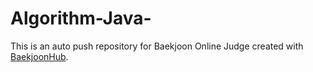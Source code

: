 # Algorithm-Java-
This is an auto push repository for Baekjoon Online Judge created with [BaekjoonHub](https://github.com/BaekjoonHub/BaekjoonHub).
